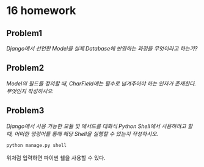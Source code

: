 # 16 homework

## Problem1

*Django에서 선언한 Model을 실제 Database에 반영하는 과정을 무엇이라고 하는가?*



## Problem2

*Model의 필드를 정의할 때, CharField에는 필수로 넘겨주어야 하는 인자가 존재한다. 무엇인지 작성하시오.*



## Problem3

*Django에서 사용 가능한 모듈 및 메서드를 대화식 Python Shell에서 사용하려고 할 때, 어떠한 명령어를 통해 해당 Shell을 실행할 수 있는지 작성하시오.*

```bash
python manage.py shell
```

위처럼 입력하면 파이썬 쉘을 사용할 수 있다.







